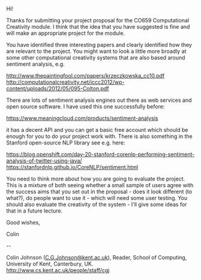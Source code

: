 Hi!

Thanks for submitting your project proposal for the CO659 
Computational Creativity module. I think that the idea that you have 
suggested is fine and will make an appropriate project for the module.

You have identified three interesting papers and clearly identified 
how they are relevant to the project. You might want to look a little 
more broadly at some other computational creativity systems that are 
also based around sentiment analysis, e.g.

http://www.thepaintingfool.com/papers/krzeczkowska_cc10.pdf
http://computationalcreativity.net/iccc2012/wp-content/uploads/2012/05/095-Colton.pdf

There are lots of sentiment analysis engines out there as web 
services and open source software. I have used this one successfully before:

https://www.meaningcloud.com/products/sentiment-analysis

it has a decent API and you can get a basic free account which should be 
enough for you to do your project work with. There is also something in 
the Stanford open-source NLP library see e.g. here:

https://blog.openshift.com/day-20-stanford-corenlp-performing-sentiment-analysis-of-twitter-using-java/
https://stanfordnlp.github.io/CoreNLP/sentiment.html

You need to think more about how you are going to evaluate the 
project. This is a mixture of both seeing whether a small sample of 
users agree with the success aims that you set out in the proposal - 
does it look different (to what?), do people want to use it - which will 
need some user testing. You should also evaluate the creativity of the 
system - I'll give some ideas for that in a future lecture.

Good wishes,

Colin

-- 

Colin Johnson (C.G.Johnson@kent.ac.uk),
Reader, School of Computing,
University of Kent, Canterbury, UK.
http://www.cs.kent.ac.uk/people/staff/cgj
